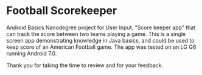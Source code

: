 # Football Scorekeeper
Android Basics Nanodegree project for User Input. "Score keeper app" that can track the score between two teams playing a game. This is a single screen app demonstrating knowledge in Java basics, and could be used to keep score of an American Football game. The app was tested on an LG G6 running Android 7.0.

Thank you for taking the time to review and for your feedback.

